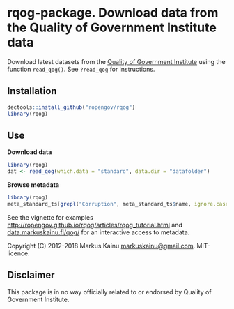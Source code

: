 # rqog-package. Download data from the Quality of Government Institute data

Download latest datasets from the [Quality of Government Institute](https://qog.pol.gu.se/data) using the function `read_qog()`. See `?read_qog` for instructions.

## Installation

```r
dectools::install_github("ropengov/rqog")
library(rqog)
```

## Use

**Download data**

```r
library(rqog)
dat <- read_qog(which.data = "standard", data.dir = "datafolder")
```

**Browse metadata**

```r
library(rqog)
meta_standard_ts[grepl("Corruption", meta_standard_ts$name, ignore.case = TRUE),]
```

  

See the vignette for examples <http://ropengov.github.io/rqog/articles/rqog_tutorial.html> and [data.markuskainu.fi/qog/](http://data.markuskainu.fi/qog/index.html) for an interactive access to metadata.

Copyright (C) 2012-2018 Markus Kainu <markuskainu@gmail.com>. MIT-licence.

## Disclaimer

This package is in no way officially related to or endorsed by Quality of Government Institute.
